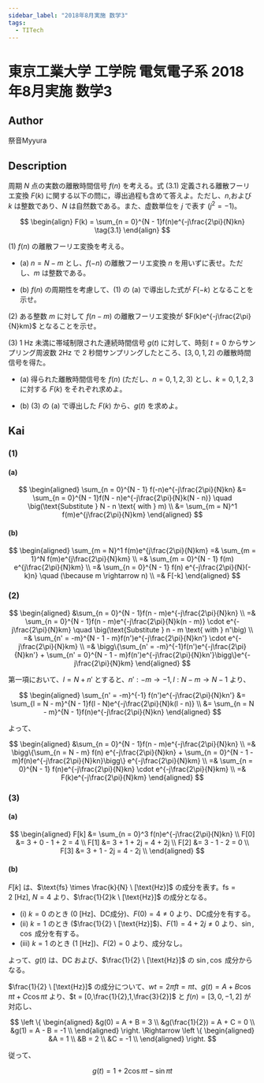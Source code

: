 ```yaml
---
sidebar_label: "2018年8月実施 数学3"
tags:
  - TITech
---
```

# 東京工業大学 工学院 電気電子系 2018年8月実施 数学3

## **Author**
祭音Myyura

## **Description**
周期 $N$ 点の実数の離散時間信号 $f(n)$ を考える。式 $(3.1)$ 定義される離散フーリエ変換 $F(k)$ に関する以下の問に，導出過程も含めて答えよ。ただし、$n$,および $k$ は整数であり、$N$ は自然数である。また、虚数単位を $j$ で表す $(j^2 = -1)$。

$$
\begin{align}
F(k) = \sum_{n = 0}^{N - 1}f(n)e^{-j\frac{2\pi}{N}kn} \tag{3.1}
\end{align}
$$

(1) $f(n)$ の離散フーリエ変換を考える。

- (a) $n = N - m$ とし、$f(-n)$ の離散フーリエ変換 $n$ を用いずに表せ。ただし、$m$ は整数である。
  
- (b) $f(n)$ の周期性を考慮して、(1) の (a) で導出した式が $F(-k)$ となることを示せ。

(2) ある整数 $m$ に対して $f(n - m)$ の離散フーリエ変換が $F(k)e^{-j\frac{2\pi}{N}km}$ となることを示せ。

(3) $1$ Hz 未満に帯域制限された連続時間信号 $g(t)$ に対して、時刻 $t = 0$ からサンプリング周波数 $2$Hz で $2$ 秒間サンプリングしたところ、$[3,0,1,2]$ の離散時間信号を得た。

- (a) 得られた離散時間信号を $f(n)$ (ただし、$n = 0,1,2,3$) とし、$k = 0,1,2,3$ に対する $F(k)$ をそれぞれ求めよ。
  
- (b) (3) の (a) で導出した $F(k)$ から、$g(t)$ を求めよ。

## **Kai** 
### (1)
#### (a)

$$
\begin{aligned}
\sum_{n = 0}^{N - 1} f(-n)e^{-j\frac{2\pi}{N}kn} &= \sum_{n = 0}^{N - 1}f(N - n)e^{-j\frac{2\pi}{N}k(N - n)} \quad \big(\text{Substitute } N - n \text{ with } m) \\
&= \sum_{m = N}^1 f(m)e^{j\frac{2\pi}{N}km}
\end{aligned}
$$

#### (b)

$$
\begin{aligned}
\sum_{m = N}^1 f(m)e^{j\frac{2\pi}{N}km} =& \sum_{m = 1}^N f(m)e^{j\frac{2\pi}{N}km} \\
=& \sum_{m = 0}^{N - 1} f(m) e^{j\frac{2\pi}{N}km} \\
=& \sum_{n = 0}^{N - 1} f(n) e^{-j\frac{2\pi}{N}(-k)n} \quad (\because m \rightarrow n) \\
=& F[-k]
\end{aligned}
$$

### (2)

$$
\begin{aligned}
&\sum_{n = 0}^{N - 1}f(n - m)e^{-j\frac{2\pi}{N}kn} \\
=& \sum_{n = 0}^{N - 1}f(n - m)e^{-j\frac{2\pi}{N}k(n - m)} \cdot e^{-j\frac{2\pi}{N}km} \quad \big(\text{Substitute } n - m \text{ with } n'\big) \\
=& \sum_{n' = -m}^{N - 1 - m}f(n')e^{-j\frac{2\pi}{N}kn'} \cdot e^{-j\frac{2\pi}{N}km} \\
=& \bigg\{\sum_{n' = -m}^{-1}f(n')e^{-j\frac{2\pi}{N}kn'} + \sum_{n' = 0}^{N - 1 - m}f(n')e^{-j\frac{2\pi}{N}kn'}\bigg\}e^{-j\frac{2\pi}{N}km}
\end{aligned}
$$

第一項において、$l = N + n'$ とすると、$n':-m \rightarrow - 1,l: N - m \rightarrow N - 1$ より、

$$
\begin{aligned}
\sum_{n' = -m}^{-1} f(n')e^{-j\frac{2\pi}{N}kn'} &= \sum_{l = N - m}^{N - 1}f(l - N)e^{-j\frac{2\pi}{N}k(l - n)} \\
&= \sum_{n = N - m}^{N - 1}f(n)e^{-j\frac{2\pi}{N}kn} 
\end{aligned}
$$

よって、

$$
\begin{aligned}
&\sum_{n = 0}^{N - 1}f(n - m)e^{-j\frac{2\pi}{N}kn} \\
=& \bigg\{\sum_{n = N - m} f(n) e^{-j\frac{2\pi}{N}kn} + \sum_{n = 0}^{N - 1 - m}f(n)e^{-j\frac{2\pi}{N}kn}\bigg\} e^{-j\frac{2\pi}{N}km} \\
=& \sum_{n = 0}^{N - 1} f(n)e^{-j\frac{2\pi}{N}kn} \cdot e^{-j\frac{2\pi}{N}km} \\
=& F(k)e^{-j\frac{2\pi}{N}km}
\end{aligned}
$$

### (3)
#### (a)

$$
\begin{aligned}
F[k] &= \sum_{n = 0}^3 f(n)e^{-j\frac{2\pi}{N}kn} \\
F[0] &= 3 + 0 - 1 + 2 = 4 \\
F[1] &= 3 + 1 + 2j = 4 + 2j \\
F[2] &= 3 - 1 - 2 = 0 \\
F[3] &= 3 + 1 - 2j = 4 - 2j \\
\end{aligned}
$$

#### (b)
$F[k]$ は、$\text{fs} \times \frac{k}{N} \ [\text{Hz}]$ の成分を表す。$\text{fs} = 2 \ [\text{Hz}]$, $N = 4$ より、$\frac{1}{2}k \ [\text{Hz}]$ の成分となる。

- (i) $k = 0$ のとき ($0 \ [\text{Hz}]$、DC成分)、$F(0) = 4 \neq 0$ より、DC成分を有する。
- (ii) $k = 1$ のとき ($\frac{1}{2} \ [\text{Hz}]$)、$F(1) = 4 + 2j \neq 0$ より、$\sin,\cos$ 成分を有する。
- (iii) $k = 1$ のとき ($1 \ [\text{Hz}]$)、$F(2) = 0$ より、成分なし。

よって、$g(t)$ は、DC および、$\frac{1}{2} \ [\text{Hz}]$ の $\sin,\cos$ 成分からなる。

$\frac{1}{2} \ [\text{Hz}]$ の成分について、$wt = 2\pi ft = \pi t$、$g(t) = A + B\cos\pi t + C\cos \pi t$ より、$t = [0,\frac{1}{2},1,\frac{3}{2}]$ と $f(n) = [3,0,-1,2]$ が対応し、

$$
\left \{
\begin{aligned}
&g(0) = A + B = 3 \\
&g(\frac{1}{2}) = A + C = 0 \\
&g(1) = A - B = -1 \\
\end{aligned}
\right. \Rightarrow 
\left \{
\begin{aligned}
&A = 1 \\
&B = 2 \\
&C = -1 \\
\end{aligned}
\right.
$$

従って、

$$
g(t) = 1 + 2\cos\pi t - \sin\pi t
$$